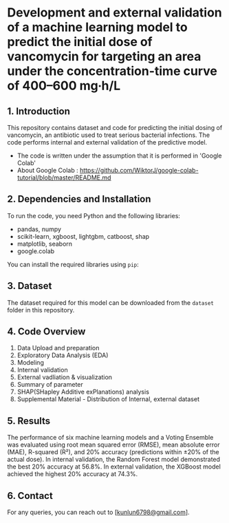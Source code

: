 # Development and external validation of a machine learning model to predict the initial dose of vancomycin for targeting an area under the concentration-time curve of 400–600 mg∙h/L  

## 1. Introduction
This repository contains dataset and code for predicting the initial dosing of vancomycin, an antibiotic used to treat serious bacterial infections. The code performs internal and external validation of the predictive model.
- The code is written under the assumption that it is performed in 'Google Colab'
- About Google Colab : https://github.com/WiktorJ/google-colab-tutorial/blob/master/README.md

## 2. Dependencies and Installation
To run the code, you need Python and the following libraries:
- pandas, numpy
- scikit-learn, xgboost, lightgbm, catboost, shap 
- matplotlib, seaborn
- google.colab 

You can install the required libraries using `pip`:

## 3. Dataset
The dataset required for this model can be downloaded from the `dataset` folder in this repository.

## 4. Code Overview

1. Data Upload and preparation
2. Exploratory Data Analysis (EDA)
3. Modeling
4. Internal validation
5. External vadliation & visualization
6. Summary of parameter
7. SHAP(SHapley Additive exPlanations) analysis
8. Supplemental Material - Distribution of Internal, external dataset

## 5. Results

The performance of six machine learning models and a Voting Ensemble was evaluated using root mean squared error (RMSE), mean absolute error (MAE), R-squared (R²), and 20% accuracy (predictions within ±20% of the actual dose). In internal validation, the Random Forest model demonstrated the best 20% accuracy at 56.8%. In external validation, the XGBoost model achieved the highest 20% accuracy at 74.3%. 

## 6. Contact
For any queries, you can reach out to [kunlun6798@gmail.com].
